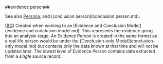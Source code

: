 ##evidence person##

See also [Persona](persona.md), and [conclusion person](conclusion person.md).

\[[BG](SOURCES.md#BG)\] Created when working to an [Evidence and Conclusion Model](evidence and conclusion model.md). This represents the evidence going into an analysis stage. An Evidence Person is created in the same format as a real life person would be under the [Conclusion-only Model](conclusion-only model.md) but contains only the data known at that time and will not be updated later. The lowest level of Evidence Person contains data extracted from a *single* source record.

